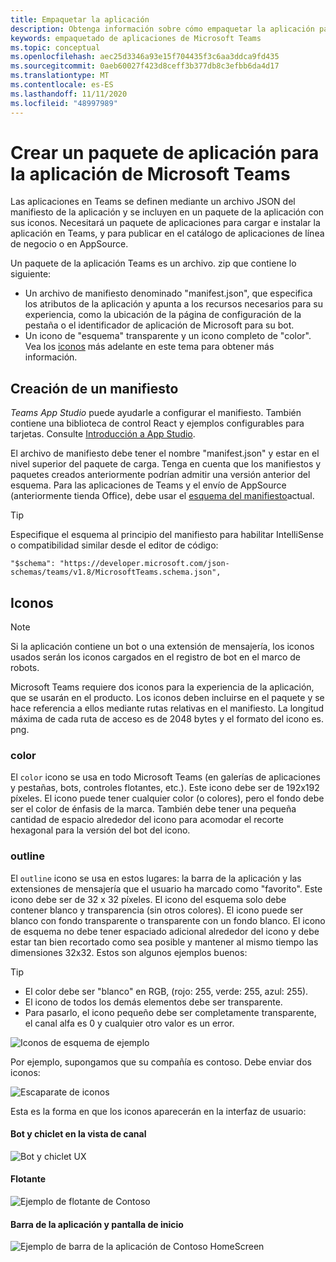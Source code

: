 ```yaml
---
title: Empaquetar la aplicación
description: Obtenga información sobre cómo empaquetar la aplicación para probarla, cargarla y publicarla en Microsoft Teams.
keywords: empaquetado de aplicaciones de Microsoft Teams
ms.topic: conceptual
ms.openlocfilehash: aec25d3346a93e15f704435f3c6aa3ddca9fd435
ms.sourcegitcommit: 0aeb60027f423d8ceff3b377db8c3efbb6da4d17
ms.translationtype: MT
ms.contentlocale: es-ES
ms.lasthandoff: 11/11/2020
ms.locfileid: "48997989"
---
```

# <a name="create-an-app-package-for-your-microsoft-teams-app"></a>Crear un paquete de aplicación para la aplicación de Microsoft Teams

Las aplicaciones en Teams se definen mediante un archivo JSON del manifiesto de la aplicación y se incluyen en un paquete de la aplicación con sus iconos. Necesitará un paquete de aplicaciones para cargar e instalar la aplicación en Teams, y para publicar en el catálogo de aplicaciones de línea de negocio o en AppSource.

Un paquete de la aplicación Teams es un archivo. zip que contiene lo siguiente:

* Un archivo de manifiesto denominado "manifest.json", que especifica los atributos de la aplicación y apunta a los recursos necesarios para su experiencia, como la ubicación de la página de configuración de la pestaña o el identificador de aplicación de Microsoft para su bot.
* Un icono de "esquema" transparente y un icono completo de "color". Vea los [iconos](#icons) más adelante en este tema para obtener más información.

## <a name="creating-a-manifest"></a>Creación de un manifiesto

*Teams App Studio* puede ayudarle a configurar el manifiesto. También contiene una biblioteca de control React y ejemplos configurables para tarjetas. Consulte [Introducción a App Studio](~/concepts/build-and-test/app-studio-overview.md).

El archivo de manifiesto debe tener el nombre "manifest.json" y estar en el nivel superior del paquete de carga. Tenga en cuenta que los manifiestos y paquetes creados anteriormente podrían admitir una versión anterior del esquema. Para las aplicaciones de Teams y el envío de AppSource (anteriormente tienda Office), debe usar el [esquema del manifiesto](~/resources/schema/manifest-schema.md)actual.

> [!TIP]
> Especifique el esquema al principio del manifiesto para habilitar IntelliSense o compatibilidad similar desde el editor de código:
>
> `"$schema": "https://developer.microsoft.com/json-schemas/teams/v1.8/MicrosoftTeams.schema.json",`

## <a name="icons"></a>Iconos

> [!Note]
> Si la aplicación contiene un bot o una extensión de mensajería, los iconos usados serán los iconos cargados en el registro de bot en el marco de robots.

Microsoft Teams requiere dos iconos para la experiencia de la aplicación, que se usarán en el producto. Los iconos deben incluirse en el paquete y se hace referencia a ellos mediante rutas relativas en el manifiesto. La longitud máxima de cada ruta de acceso es de 2048 bytes y el formato del icono es. png.

### <a name="color"></a>color

El `color` icono se usa en todo Microsoft Teams (en galerías de aplicaciones y pestañas, bots, controles flotantes, etc.). Este icono debe ser de 192x192 píxeles. El icono puede tener cualquier color (o colores), pero el fondo debe ser el color de énfasis de la marca. También debe tener una pequeña cantidad de espacio alrededor del icono para acomodar el recorte hexagonal para la versión del bot del icono.

### <a name="outline"></a>outline

El `outline` icono se usa en estos lugares: la barra de la aplicación y las extensiones de mensajería que el usuario ha marcado como "favorito". Este icono debe ser de 32 x 32 píxeles. El icono del esquema solo debe contener blanco y transparencia (sin otros colores). El icono puede ser blanco con fondo transparente o transparente con un fondo blanco. El icono de esquema no debe tener espaciado adicional alrededor del icono y debe estar tan bien recortado como sea posible y mantener al mismo tiempo las dimensiones 32x32. Estos son algunos ejemplos buenos:

> [!TIP]
>  * El color debe ser "blanco" en RGB, (rojo: 255, verde: 255, azul: 255).
>  * El icono de todos los demás elementos debe ser transparente.
>  * Para pasarlo, el icono pequeño debe ser completamente transparente, el canal alfa es 0 y cualquier otro valor es un error.

![Iconos de esquema de ejemplo](~/assets/images/icons/sample20x20s.png)

Por ejemplo, supongamos que su compañía es contoso. Debe enviar dos iconos:

![Escaparate de iconos](~/assets/images/framework/framework_submit_icon.png)

Esta es la forma en que los iconos aparecerán en la interfaz de usuario:

#### <a name="bot-and-chiclet-in-channel-view"></a>Bot y chiclet en la vista de canal

![Bot y chiclet UX](~/assets/images/icons/botandchiclet.png)

#### <a name="flyout"></a>Flotante

![Ejemplo de flotante de Contoso](~/assets/images/icons/flyout.png)

#### <a name="app-bar-and-home-screen"></a>Barra de la aplicación y pantalla de inicio

![Ejemplo de barra de la aplicación de Contoso HomeScreen](~/assets/images/icons/appbarhomescreen.png)
